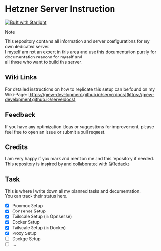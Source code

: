 # Hetzner Server Instruction
[![Built with Starlight](https://astro.badg.es/v2/built-with-starlight/tiny.svg)](https://starlight.astro.build)

>[!NOTE]
> This repository contains all information and server configurations for my own dedicated server.<br>
> I myself am not an expert in this area and use this documentation purely for documentation reasons for myself and<br>
> all those who want to build this server.

## Wiki Links
For detailed instructions on how to replicate this setup can be found on my Wiki-Page: [https://grew-development.github.io/serverdocs](https://grew-development.github.io/serverdocs)

## Feedback
If you have any optimization ideas or suggestions for improvement, please feel free to open an issue or submit a pull request.

## Credits
I am very happy if you mark and mention me and this repository if needed.<br>
This repository is inspired by and collaborated with [@Redacks](https://github.com/redacks)

## Task
This is where I write down all my planned tasks and documentation.<br>
You can track their status here.

- [x] Proxmox Setup
- [x] Opnsense Setup
- [x] Tailscale Setup (in Opnsense)
- [x] Docker Setup
- [x] Tailscale Setup (in Docker)
- [x] Proxy Setup
- [ ] Dockge Setup
- [ ] ...
